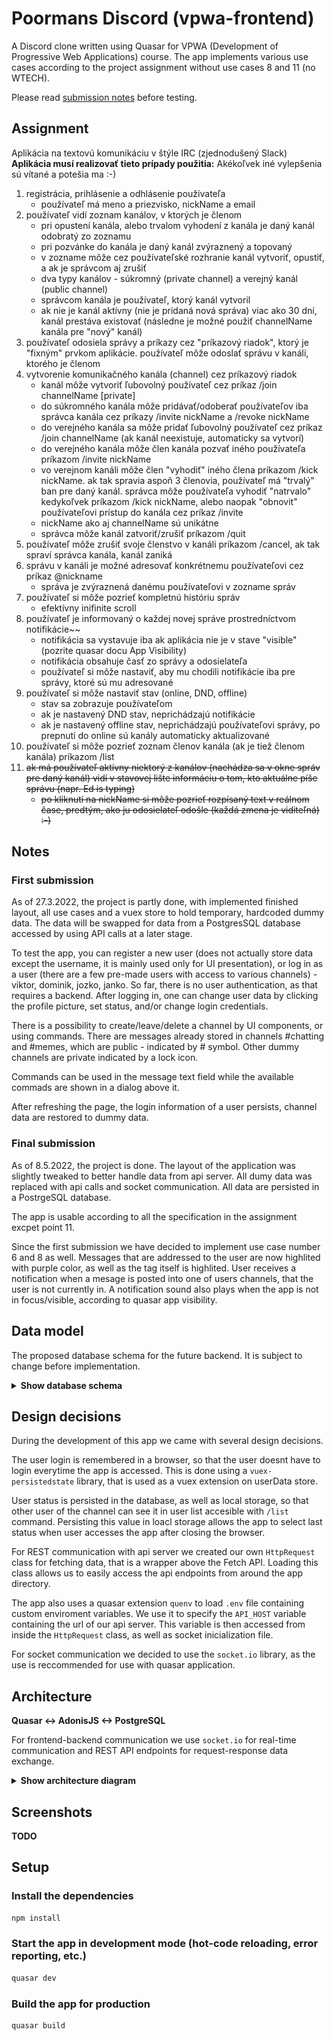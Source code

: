 # Poormans Discord (vpwa-frontend)

A Discord clone written using Quasar for VPWA (Development of Progressive Web Applications) course. The app implements various use cases according to the project assignment without use cases 8 and 11 (no WTECH).

Please read [submission notes](#Notes) before testing.

## Assignment

Aplikácia na textovú komunikáciu v štýle IRC (zjednodušený Slack)\
**Aplikácia musí realizovať tieto prípady použitia:**
Akékoľvek iné vylepšenia sú vítané a potešia ma :-)

1. registrácia, prihlásenie a odhlásenie používateľa
   * používateľ má meno a priezvisko, nickName a email
2. používateľ vidí zoznam kanálov, v ktorých je členom
   * pri opustení kanála, alebo trvalom vyhodení z kanála je daný kanál odobratý zo zoznamu
   * pri pozvánke do kanála je daný kanál zvýraznený a topovaný
   * v zozname môže cez používateľské rozhranie kanál vytvoriť, opustiť, a ak je správcom aj zrušiť
   * dva typy kanálov - súkromný (private channel) a verejný kanál (public channel)
   * správcom kanála je používateľ, ktorý kanál vytvoril
   * ak nie je kanál aktívny (nie je pridaná nová správa) viac ako 30 dní, kanál prestáva existovať (následne je možné použiť channelName kanála pre "nový" kanál)
3. používateľ odosiela správy a príkazy cez "príkazový riadok", ktorý je "fixným" prvkom aplikácie. používateľ môže odoslať správu v kanáli, ktorého je členom
4. vytvorenie komunikačného kanála (channel) cez príkazový riadok
    * kanál môže vytvoriť ľubovolný používateľ cez príkaz /join channelName [private]
    * do súkromného kanála môže pridávať/odoberať používateľov iba správca kanála cez príkazy /invite nickName a /revoke nickName
    * do verejného kanála sa môže pridať ľubovolný používateľ cez príkaz /join channelName (ak kanál neexistuje, automaticky sa vytvorí)
    * do verejného kanála môže člen kanála pozvať iného používateľa príkazom /invite nickName
    * vo verejnom kanáli môže člen "vyhodiť" iného člena príkazom /kick nickName. ak tak spravia aspoň 3 členovia, používateľ má "trvalý" ban pre daný kanál. správca môže používateľa vyhodiť "natrvalo" kedykoľvek príkazom /kick nickName, alebo naopak "obnovit" používateľovi prístup do kanála cez príkaz /invite
    * nickName ako aj channelName sú unikátne
    * správca môže kanál zatvoriť/zrušiť príkazom /quit
5. používateľ môže zrušiť svoje členstvo v kanáli príkazom /cancel, ak tak spraví správca kanála, kanál zaniká
6. správu v kanáli je možné adresovať konkrétnemu používateľovi cez príkaz @nickname
    * správa je zvýraznená danému používateľovi v zozname správ
7. používateľ si môže pozrieť kompletnú históriu správ
    * efektívny inifinite scroll
8. používateľ je informovaný o každej novej správe prostredníctvom notifikácie~~
    * notifikácia sa vystavuje iba ak aplikácia nie je v stave "visible" (pozrite quasar docu App Visibility)
    * notifikácia obsahuje časť zo správy a odosielateľa
    * používateľ si môže nastaviť, aby mu chodili notifikácie iba pre správy, ktoré sú mu adresované
9. používateľ si môže nastaviť stav (online, DND, offline)
    * stav sa zobrazuje používateľom
    * ak je nastavený DND stav, neprichádzajú notifikácie
    * ak je nastavený offline stav, neprichádzajú používateľovi správy, po prepnutí do online sú kanály automaticky aktualizované
10. používateľ si môže pozrieť zoznam členov kanála (ak je tiež členom kanála) príkazom /list
11. ~~ak má používateľ aktívny niektorý z kanálov (nachádza sa v okne správ pre daný kanál) vidí v stavovej lište informáciu o tom, kto aktuálne píše správu (napr. Ed is typing)~~
    * ~~po kliknutí na nickName si môže pozrieť rozpísaný text v reálnom čase, predtým, ako ju odosielateľ odošle (každá zmena je viditeľná) :-)~~

## Notes

### First submission

As of 27.3.2022, the project is partly done, with implemented finished layout, all use cases and a vuex store to hold temporary, hardcoded dummy data. The data will be swapped for data from a PostgresSQL database accessed by using API calls at a later stage.

To test the app, you can register a new user (does not actually store data except the username, it is mainly used only for UI presentation), or log in as a user (there are a few pre-made users with access to various channels) - viktor, dominik, jozko, janko. So far, there is no user authentication, as that requires a backend. After logging in, one can change user data by clicking the profile picture, set status, and/or change login credentials.

There is a possibility to create/leave/delete a channel by UI components, or using commands. There are messages already stored in channels #chatting and #memes, which are public - indicated by # symbol. Other dummy channels are private indicated by a lock icon.

Commands can be used in the message text field while the available commads are shown in a dialog above it.

After refreshing the page, the login information of a user persists, channel data are restored to dummy data.

### Final submission

As of 8.5.2022, the project is done. The layout of the application was slightly tweaked to better handle data from api server. All dumy data was replaced with api calls and socket communication. All data are persisted in a PostrgeSQL database.

The app is usable according to all the specification in the assignment excpet point 11.

Since the first submission we have decided to implement use case number 6 and 8 as well. Messages that are addressed to the user are now highlited with purple color, as well as the tag itself is highlited. User receives a notification when a mesage is posted into one of users channels, that the user is not currently in. A notification sound also plays when the app is not in focus/visible, according to quasar app visibility.

## Data model

The proposed database schema for the future backend. It is subject to change before implementation.

<details>
<summary><b>Show database schema</b></summary>

![db_schema](db_schema.svg)

</details>

## Design decisions

During the development of this app we came with several design decisions.

The user login is remembered in a browser, so that the user doesnt have to login everytime the app is accessed. This is done using a `vuex-persistedstate` library, that is used as a vuex extension on userData store.

User status is persisted in the database, as well as local storage, so that other user of the channel can see it in user list accesible with `/list` command. Persisting this value in loacl storage allows the app to select last status when user accesses the app after closing the browser.

For REST communication with api server we created our own `HttpRequest` class for fetching data, that is a wrapper above the Fetch API. Loading this class allows us to easily access the api endpoints from around the app directory.

The app also uses a quasar extension `quenv` to load `.env` file containing custom enviroment variables. We use it to specify the `API_HOST` variable containing the url of our api server. This variable is then accessed from inside the `HttpRequest` class, as well as socket inicialization file.

For socket communication we decided to use the `socket.io` library, as the use is reccommended for use with quasar application.

## Architecture

**Quasar <-> AdonisJS <-> PostgreSQL**

For frontend-backend communication we use `socket.io` for real-time communication and REST API endpoints for request-response data exchange.

<details>
<summary><b>Show architecture diagram</b></summary>

![db_schema](architecture.svg)

</details>

## Screenshots

**TODO**

## Setup

### Install the dependencies

```bash
npm install
```

### Start the app in development mode (hot-code reloading, error reporting, etc.)

```bash
quasar dev
```

### Build the app for production

```bash
quasar build
```
